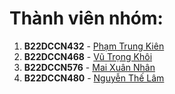 # Thành viên nhóm:

1. **B22DCCN432** - [Phạm Trung Kiên](https://github.com/kienpt0610)
2. **B22DCCN468** - [Vũ Trọng Khôi](https://github.com/khoivux)
3. **B22DCCN576** - [Mai Xuân Nhân](https://github.com/NhanMX204)
4. **B22DCCN480** - [Nguyễn Thế Lâm](https://github.com/lamant1411)
